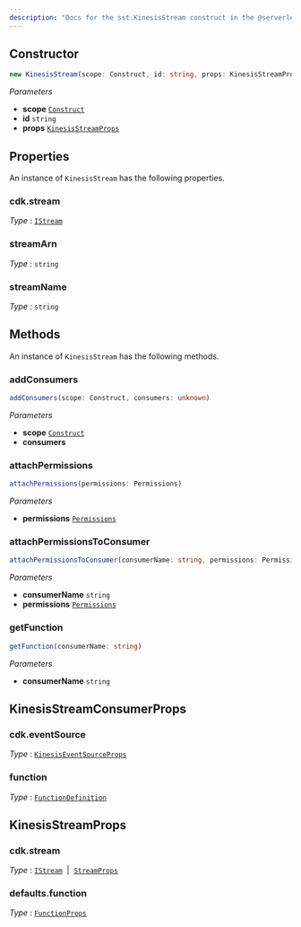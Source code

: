 ```yaml
---
description: "Docs for the sst.KinesisStream construct in the @serverless-stack/resources package"
---
```



## Constructor
```ts
new KinesisStream(scope: Construct, id: string, props: KinesisStreamProps)
```
_Parameters_
- __scope__ [`Construct`](https://docs.aws.amazon.com/cdk/api/v2/docs/constructs.Construct.html)
- __id__ `string`
- __props__ [`KinesisStreamProps`](#kinesisstreamprops)
## Properties
An instance of `KinesisStream` has the following properties.

### cdk.stream

_Type_ : [`IStream`](https://docs.aws.amazon.com/cdk/api/v2/docs/aws-cdk-lib.IStream.html)


### streamArn

_Type_ : `string`

### streamName

_Type_ : `string`

## Methods
An instance of `KinesisStream` has the following methods.
### addConsumers

```ts
addConsumers(scope: Construct, consumers: unknown)
```
_Parameters_
- __scope__ [`Construct`](https://docs.aws.amazon.com/cdk/api/v2/docs/constructs.Construct.html)
- __consumers__ 

### attachPermissions

```ts
attachPermissions(permissions: Permissions)
```
_Parameters_
- __permissions__ [`Permissions`](Permissions)
### attachPermissionsToConsumer

```ts
attachPermissionsToConsumer(consumerName: string, permissions: Permissions)
```
_Parameters_
- __consumerName__ `string`
- __permissions__ [`Permissions`](Permissions)
### getFunction

```ts
getFunction(consumerName: string)
```
_Parameters_
- __consumerName__ `string`
## KinesisStreamConsumerProps

### cdk.eventSource

_Type_ : [`KinesisEventSourceProps`](https://docs.aws.amazon.com/cdk/api/v2/docs/aws-cdk-lib.KinesisEventSourceProps.html)


### function

_Type_ : [`FunctionDefinition`](FunctionDefinition)

## KinesisStreamProps

### cdk.stream

_Type_ : [`IStream`](https://docs.aws.amazon.com/cdk/api/v2/docs/aws-cdk-lib.IStream.html)&nbsp; | &nbsp;[`StreamProps`](https://docs.aws.amazon.com/cdk/api/v2/docs/aws-cdk-lib.StreamProps.html)






### defaults.function

_Type_ : [`FunctionProps`](FunctionProps)

